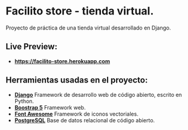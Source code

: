 # Facilito store - tienda virtual.
Proyecto de práctica de una tienda virtual desarrollado en Django.
## Live Preview:
- **https://facilito-store.herokuapp.com**
## Herramientas usadas en el proyecto:
- **[Django](https://www.djangoproject.com/)**  Framework de desarrollo web de código abierto, escrito en Python.
- **[Boostrap 5](https://v5.getbootstrap.com/)**  Framework web.
- **[Font Awesome](https://fontawesome.com/icons?d=gallery)**  Framework de iconos vectoriales.
- **[PostgreSQL](https://www.postgresql.org/)** Base de datos relacional de código abierto.
